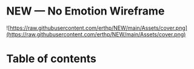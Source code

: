 # NEW — No Emotion Wireframe

![https://raw.githubusercontent.com/erthp/NEW/main/Assets/cover.png](https://raw.githubusercontent.com/erthp/NEW/main/Assets/cover.png)

# **Table of contents**
